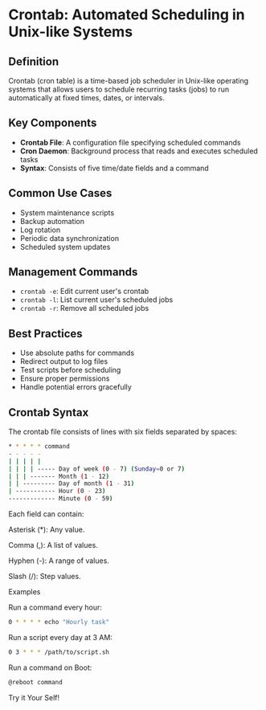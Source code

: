 # Crontab: Automated Scheduling in Unix-like Systems

## Definition

Crontab (cron table) is a time-based job scheduler in Unix-like operating systems that allows users to schedule recurring tasks (jobs) to run automatically at fixed times, dates, or intervals.

## Key Components

- **Crontab File**: A configuration file specifying scheduled commands
- **Cron Daemon**: Background process that reads and executes scheduled tasks
- **Syntax**: Consists of five time/date fields and a command

## Common Use Cases

- System maintenance scripts
- Backup automation
- Log rotation
- Periodic data synchronization
- Scheduled system updates

## Management Commands

- `crontab -e`: Edit current user's crontab
- `crontab -l`: List current user's scheduled jobs
- `crontab -r`: Remove all scheduled jobs

## Best Practices

- Use absolute paths for commands
- Redirect output to log files
- Test scripts before scheduling
- Ensure proper permissions
- Handle potential errors gracefully

## Crontab Syntax

The crontab file consists of lines with six fields separated by spaces:

```bash
* * * * * command
- - - - -
| | | | |
| | | | ----- Day of week (0 - 7) (Sunday=0 or 7)
| | | ------- Month (1 - 12)
| | --------- Day of month (1 - 31)
| ----------- Hour (0 - 23)
------------- Minute (0 - 59)
```

Each field can contain:

Asterisk (\*): Any value.

Comma (,): A list of values.

Hyphen (-): A range of values.

Slash (/): Step values.

Examples

Run a command every hour:

```bash
0 * * * * echo "Hourly task"
```

Run a script every day at 3 AM:

```bash
0 3 * * * /path/to/script.sh
```

Run a command on Boot:

```bash
@reboot command
```

Try it Your Self!
